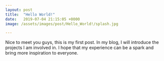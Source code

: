 ```yaml
---
layout: post
title:  "Hello World!"
date:   2019-07-04 21:15:05 +0000
image: /assets/images/post/Hello_World!/splash.jpg

---
```

Nice to meet you guys, this is my first post. In my blog, I will introduce the projects I am involved in. I hope that my experience can be a spark and bring more inspiration to everyone.
